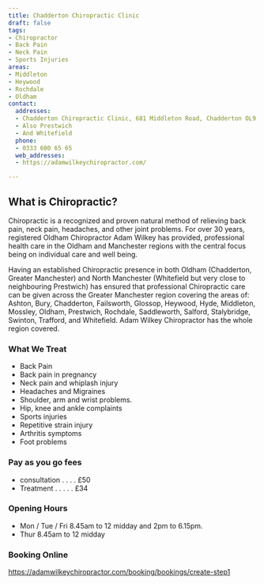 ```yaml
---
title: Chadderton Chiropractic Clinic
draft: false
tags:
- Chiropractor
- Back Pain
- Neck Pain
- Sports Injuries
areas:
- Middleton
- Heywood
- Rochdale
- Oldham
contact:
  addresses:
  - Chadderton Chiropractic Clinic, 681 Middleton Road, Chadderton OL9 9SN
  - Also Prestwich
  - And Whitefield
  phone:
  - 0333 600 65 65
  web_addresses:
  - https://adamwilkeychiropractor.com/

---
```


## What is Chiropractic?
Chiropractic is a recognized and proven natural method
of relieving back pain, neck pain, headaches, and other
joint problems. For over 30 years, registered 
Oldham Chiropractor Adam Wilkey has provided, 
professional health care in the Oldham and Manchester
regions with the central focus being on individual
care and well being.

Having an established Chiropractic presence in both Oldham
(Chadderton, Greater Manchester) and 
North Manchester (Whitefield but very close to 
neighbouring Prestwich) has ensured that professional 
Chiropractic care can be given across the 
Greater Manchester region covering the areas of: 
Ashton, Bury, Chadderton, Failsworth, Glossop, Heywood,
Hyde, Middleton, Mossley, Oldham, Prestwich, Rochdale,
Saddleworth, Salford, Stalybridge, Swinton, Trafford,
and Whitefield. 
Adam Wilkey Chiropractor has the whole region covered.

### What We Treat
- Back Pain
- Back pain in pregnancy
- Neck pain and whiplash injury
- Headaches and Migraines
- Shoulder, arm and wrist problems.
- Hip, knee and ankle complaints
- Sports injuries
- Repetitive strain injury
- Arthritis symptoms
- Foot problems

### Pay as you go fees
- consultation . . . . £50
- Treatment . . . . . £34

### Opening Hours
- Mon / Tue / Fri 8.45am to 12 midday and 2pm to 6.15pm.
- Thur 8.45am to 12 midday

### Booking Online
https://adamwilkeychiropractor.com/booking/bookings/create-step1